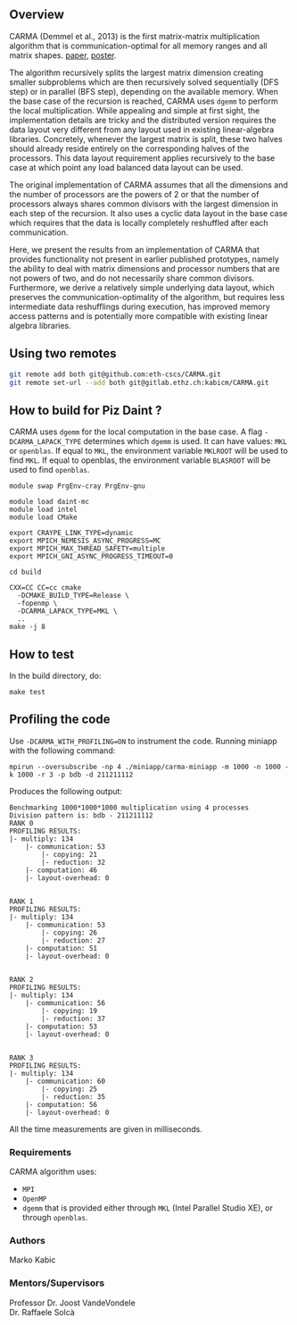 ## Overview
CARMA (Demmel et al., 2013) is the first matrix-matrix multiplication algorithm that is communication-optimal for all memory ranges and all matrix shapes. [paper](http://www.eecs.berkeley.edu/Pubs/TechRpts/2012/EECS-2012-205.pdf), [poster](http://www.cs.berkeley.edu/~odedsc/papers/CARMA%20Poster-SC12).

The algorithm recursively splits the largest matrix dimension creating smaller subproblems which are then recursively solved sequentially (DFS step) or in parallel (BFS step), depending on the available memory. When the base case of the recursion is reached, CARMA uses `dgemm` to perform the local multiplication. While appealing and simple at first sight, the implementation details are tricky and the distributed version requires the data layout very different from any layout used in existing linear-algebra libraries. Concretely, whenever the largest matrix is split, these two halves should already reside entirely on the corresponding halves of the processors. This data layout requirement applies recursively to the base case at which point any load balanced data layout can be used.

The original implementation of CARMA assumes that all the dimensions and the number of processors are the powers of 2 or that the number of processors always shares common divisors with the largest dimension in each step of the recursion. It also uses a cyclic data layout in the base case which requires that the data is locally completely reshuffled after each communication.

Here, we present the results from an implementation of CARMA that provides functionality not present in earlier published prototypes, namely the ability to deal with matrix dimensions and processor numbers that are not powers of two, and do not necessarily share common divisors. Furthermore, we derive a relatively simple underlying data layout, which preserves the communication-optimality of the algorithm, but requires less intermediate data reshufflings during execution, has improved memory access patterns and is potentially more compatible with existing linear algebra libraries.

## Using two remotes

```sh
git remote add both git@github.com:eth-cscs/CARMA.git
git remote set-url --add both git@gitlab.ethz.ch:kabicm/CARMA.git
```

## How to build for Piz Daint ?

CARMA uses `dgemm` for the local computation in the base case. A flag `-DCARMA_LAPACK_TYPE` determines which `dgemm` is used. It can have values: `MKL` or `openblas`. If equal to `MKL`, the environment variable `MKLROOT` will be used to find `MKL`. If equal to openblas, the environment variable `BLASROOT` will be used to find `openblas`.

```
module swap PrgEnv-cray PrgEnv-gnu

module load daint-mc
module load intel
module load CMake

export CRAYPE_LINK_TYPE=dynamic
export MPICH_NEMESIS_ASYNC_PROGRESS=MC
export MPICH_MAX_THREAD_SAFETY=multiple
export MPICH_GNI_ASYNC_PROGRESS_TIMEOUT=0

cd build

CXX=CC CC=cc cmake
  -DCMAKE_BUILD_TYPE=Release \
  -fopenmp \
  -DCARMA_LAPACK_TYPE=MKL \
  ..
make -j 8
```

## How to test
In the build directory, do:
```
make test
```

## Profiling the code
Use `-DCARMA_WITH_PROFILING=ON` to instrument the code. Running miniapp with the following command:

```mpirun --oversubscribe -np 4 ./miniapp/carma-miniapp -m 1000 -n 1000 -k 1000 -r 3 -p bdb -d 211211112```

Produces the following output:

```
Benchmarking 1000*1000*1000 multiplication using 4 processes
Division pattern is: bdb - 211211112
RANK 0
PROFILING RESULTS:
|- multiply: 134
    |- communication: 53
        |- copying: 21
        |- reduction: 32
    |- computation: 46
    |- layout-overhead: 0


RANK 1
PROFILING RESULTS:
|- multiply: 134
    |- communication: 53
        |- copying: 26
        |- reduction: 27
    |- computation: 51
    |- layout-overhead: 0


RANK 2
PROFILING RESULTS:
|- multiply: 134
    |- communication: 56
        |- copying: 19
        |- reduction: 37
    |- computation: 53
    |- layout-overhead: 0


RANK 3
PROFILING RESULTS:
|- multiply: 134
    |- communication: 60
        |- copying: 25
        |- reduction: 35
    |- computation: 56
    |- layout-overhead: 0
```
All the time measurements are given in milliseconds.

### Requirements
CARMA algorithm uses:
  - `MPI`
  - `OpenMP`
  - `dgemm` that is provided either through `MKL` (Intel Parallel Studio XE), or through `openblas`.

### Authors
Marko Kabic 

### Mentors/Supervisors
Professor Dr. Joost VandeVondele \
Dr. Raffaele Solcà
